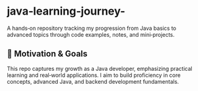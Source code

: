 # java‑learning‑journey-

A hands‑on repository tracking my progression from Java basics to advanced topics through code examples, notes, and mini‑projects.

## 🎯 Motivation & Goals

This repo captures my growth as a Java developer, emphasizing practical learning and real‑world applications. I aim to build proficiency in core concepts, advanced Java, and backend development fundamentals.
